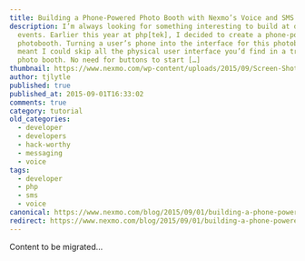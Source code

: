 ```yaml
---
title: Building a Phone-Powered Photo Booth with Nexmo’s Voice and SMS APIs
description: I’m always looking for something interesting to build at developer
  events. Earlier this year at php[tek], I decided to create a phone-powered
  photobooth. Turning a user’s phone into the interface for this photobooth
  meant I could skip all the physical user interface you’d find in a traditional
  photo booth. No need for buttons to start […]
thumbnail: https://www.nexmo.com/wp-content/uploads/2015/09/Screen-Shot-2015-09-01-at-4.57.37-PM-1.png
author: tjlytle
published: true
published_at: 2015-09-01T16:33:02
comments: true
category: tutorial
old_categories:
  - developer
  - developers
  - hack-worthy
  - messaging
  - voice
tags:
  - developer
  - php
  - sms
  - voice
canonical: https://www.nexmo.com/blog/2015/09/01/building-a-phone-powered-photo-booth-with-nexmos-voice-and-sms-apis
redirect: https://www.nexmo.com/blog/2015/09/01/building-a-phone-powered-photo-booth-with-nexmos-voice-and-sms-apis
---
```

Content to be migrated...
